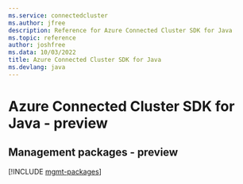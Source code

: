 ```yaml
---
ms.service: connectedcluster
ms.author: jfree
description: Reference for Azure Connected Cluster SDK for Java
ms.topic: reference
author: joshfree
ms.data: 10/03/2022
title: Azure Connected Cluster SDK for Java
ms.devlang: java
---
```

# Azure Connected Cluster SDK for Java - preview

## Management packages - preview
[!INCLUDE [mgmt-packages](connected-cluster-mgmt-index.md)]